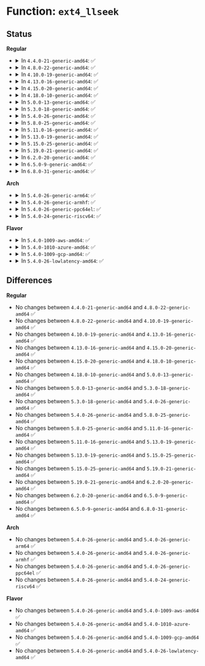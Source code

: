 # Function: <code>ext4_llseek</code>

## Status
<b>Regular</b>
<ul>
<li>
<details>
<summary>In <code>4.4.0-21-generic-amd64</code>: ✅</summary>

```c
loff_t ext4_llseek(struct file * file, loff_t offset, int whence)
```

```json
{
  "name": "ext4_llseek",
  "collision_type": "Unique Global",
  "inline_type": "No",
  "funcs": [
    {
      "addr": 18446744071581541984,
      "name": "ext4_llseek",
      "external": true,
      "loc": "fs/ext4/file.c:671",
      "file": "fs/ext4/file.c",
      "inline": "seen, unknown",
      "caller_inline": [],
      "caller_func": [
        "fs/ext4/dir.c:ext4_dir_llseek"
      ]
    }
  ],
  "symbols": [
    {
      "addr": 18446744071581541984,
      "name": "ext4_llseek",
      "section": ".text",
      "bind": "STB_GLOBAL",
      "size": 977
    }
  ]
}
```
</details>
</li>
<li>
<details>
<summary>In <code>4.8.0-22-generic-amd64</code>: ✅</summary>

```c
loff_t ext4_llseek(struct file * file, loff_t offset, int whence)
```

```json
{
  "name": "ext4_llseek",
  "collision_type": "Unique Global",
  "inline_type": "No",
  "funcs": [
    {
      "addr": 18446744071581727808,
      "name": "ext4_llseek",
      "external": true,
      "loc": "fs/ext4/file.c:669",
      "file": "fs/ext4/file.c",
      "inline": "seen, unknown",
      "caller_inline": [],
      "caller_func": [
        "fs/ext4/dir.c:ext4_dir_llseek"
      ]
    }
  ],
  "symbols": [
    {
      "addr": 18446744071581727808,
      "name": "ext4_llseek",
      "section": ".text",
      "bind": "STB_GLOBAL",
      "size": 872
    }
  ]
}
```
</details>
</li>
<li>
<details>
<summary>In <code>4.10.0-19-generic-amd64</code>: ✅</summary>

```c
loff_t ext4_llseek(struct file * file, loff_t offset, int whence)
```

```json
{
  "name": "ext4_llseek",
  "collision_type": "Unique Global",
  "inline_type": "No",
  "funcs": [
    {
      "addr": 18446744071581814352,
      "name": "ext4_llseek",
      "external": true,
      "loc": "fs/ext4/file.c:715",
      "file": "fs/ext4/file.c",
      "inline": "seen, unknown",
      "caller_inline": [],
      "caller_func": [
        "fs/ext4/dir.c:ext4_dir_llseek"
      ]
    }
  ],
  "symbols": [
    {
      "addr": 18446744071581814352,
      "name": "ext4_llseek",
      "section": ".text",
      "bind": "STB_GLOBAL",
      "size": 872
    }
  ]
}
```
</details>
</li>
<li>
<details>
<summary>In <code>4.13.0-16-generic-amd64</code>: ✅</summary>

```c
loff_t ext4_llseek(struct file * file, loff_t offset, int whence)
```

```json
{
  "name": "ext4_llseek",
  "collision_type": "Unique Global",
  "inline_type": "No",
  "funcs": [
    {
      "addr": 18446744071581931360,
      "name": "ext4_llseek",
      "external": true,
      "loc": "fs/ext4/file.c:682",
      "file": "fs/ext4/file.c",
      "inline": "seen, unknown",
      "caller_inline": [],
      "caller_func": [
        "fs/ext4/dir.c:ext4_dir_llseek"
      ]
    }
  ],
  "symbols": [
    {
      "addr": 18446744071581931360,
      "name": "ext4_llseek",
      "section": ".text",
      "bind": "STB_GLOBAL",
      "size": 862
    }
  ]
}
```
</details>
</li>
<li>
<details>
<summary>In <code>4.15.0-20-generic-amd64</code>: ✅</summary>

```c
loff_t ext4_llseek(struct file * file, loff_t offset, int whence)
```

```json
{
  "name": "ext4_llseek",
  "collision_type": "Unique Global",
  "inline_type": "No",
  "funcs": [
    {
      "addr": 18446744071582079264,
      "name": "ext4_llseek",
      "external": true,
      "loc": "fs/ext4/file.c:445",
      "file": "fs/ext4/file.c",
      "inline": "seen, unknown",
      "caller_inline": [],
      "caller_func": [
        "fs/ext4/dir.c:ext4_dir_llseek"
      ]
    }
  ],
  "symbols": [
    {
      "addr": 18446744071582079264,
      "name": "ext4_llseek",
      "section": ".text",
      "bind": "STB_GLOBAL",
      "size": 256
    }
  ]
}
```
</details>
</li>
<li>
<details>
<summary>In <code>4.18.0-10-generic-amd64</code>: ✅</summary>

```c
loff_t ext4_llseek(struct file * file, loff_t offset, int whence)
```

```json
{
  "name": "ext4_llseek",
  "collision_type": "Unique Global",
  "inline_type": "No",
  "funcs": [
    {
      "addr": 18446744071582267184,
      "name": "ext4_llseek",
      "external": true,
      "loc": "fs/ext4/file.c:466",
      "file": "fs/ext4/file.c",
      "inline": "seen, unknown",
      "caller_inline": [],
      "caller_func": [
        "fs/ext4/dir.c:ext4_dir_llseek"
      ]
    }
  ],
  "symbols": [
    {
      "addr": 18446744071582267184,
      "name": "ext4_llseek",
      "section": ".text",
      "bind": "STB_GLOBAL",
      "size": 244
    }
  ]
}
```
</details>
</li>
<li>
<details>
<summary>In <code>5.0.0-13-generic-amd64</code>: ✅</summary>

```c
loff_t ext4_llseek(struct file * file, loff_t offset, int whence)
```

```json
{
  "name": "ext4_llseek",
  "collision_type": "Unique Global",
  "inline_type": "No",
  "funcs": [
    {
      "addr": 18446744071582365808,
      "name": "ext4_llseek",
      "external": true,
      "loc": "fs/ext4/file.c:466",
      "file": "fs/ext4/file.c",
      "inline": "seen, unknown",
      "caller_inline": [],
      "caller_func": [
        "fs/ext4/dir.c:ext4_dir_llseek"
      ]
    }
  ],
  "symbols": [
    {
      "addr": 18446744071582365808,
      "name": "ext4_llseek",
      "section": ".text",
      "bind": "STB_GLOBAL",
      "size": 244
    }
  ]
}
```
</details>
</li>
<li>
<details>
<summary>In <code>5.3.0-18-generic-amd64</code>: ✅</summary>

```c
loff_t ext4_llseek(struct file * file, loff_t offset, int whence)
```

```json
{
  "name": "ext4_llseek",
  "collision_type": "Unique Global",
  "inline_type": "No",
  "funcs": [
    {
      "addr": 18446744071582533888,
      "name": "ext4_llseek",
      "external": true,
      "loc": "fs/ext4/file.c:479",
      "file": "fs/ext4/file.c",
      "inline": "seen, unknown",
      "caller_inline": [],
      "caller_func": [
        "fs/ext4/dir.c:ext4_dir_llseek"
      ]
    }
  ],
  "symbols": [
    {
      "addr": 18446744071582533888,
      "name": "ext4_llseek",
      "section": ".text",
      "bind": "STB_GLOBAL",
      "size": 249
    }
  ]
}
```
</details>
</li>
<li>
<details>
<summary>In <code>5.4.0-26-generic-amd64</code>: ✅</summary>

```c
loff_t ext4_llseek(struct file * file, loff_t offset, int whence)
```

```json
{
  "name": "ext4_llseek",
  "collision_type": "Unique Global",
  "inline_type": "No",
  "funcs": [
    {
      "addr": 18446744071582634880,
      "name": "ext4_llseek",
      "external": true,
      "loc": "fs/ext4/file.c:483",
      "file": "fs/ext4/file.c",
      "inline": "seen, unknown",
      "caller_inline": [],
      "caller_func": [
        "fs/ext4/dir.c:ext4_dir_llseek"
      ]
    }
  ],
  "symbols": [
    {
      "addr": 18446744071582634880,
      "name": "ext4_llseek",
      "section": ".text",
      "bind": "STB_GLOBAL",
      "size": 249
    }
  ]
}
```
</details>
</li>
<li>
<details>
<summary>In <code>5.8.0-25-generic-amd64</code>: ✅</summary>

```c
loff_t ext4_llseek(struct file * file, loff_t offset, int whence)
```

```json
{
  "name": "ext4_llseek",
  "collision_type": "Unique Global",
  "inline_type": "No",
  "funcs": [
    {
      "addr": 18446744071582946736,
      "name": "ext4_llseek",
      "external": true,
      "loc": "fs/ext4/file.c:855",
      "file": "fs/ext4/file.c",
      "inline": "seen, unknown",
      "caller_inline": [],
      "caller_func": [
        "fs/ext4/dir.c:ext4_dir_llseek"
      ]
    }
  ],
  "symbols": [
    {
      "addr": 18446744071582946736,
      "name": "ext4_llseek",
      "section": ".text",
      "bind": "STB_GLOBAL",
      "size": 249
    }
  ]
}
```
</details>
</li>
<li>
<details>
<summary>In <code>5.11.0-16-generic-amd64</code>: ✅</summary>

```c
loff_t ext4_llseek(struct file * file, loff_t offset, int whence)
```

```json
{
  "name": "ext4_llseek",
  "collision_type": "Unique Global",
  "inline_type": "No",
  "funcs": [
    {
      "addr": 18446744071583019616,
      "name": "ext4_llseek",
      "external": true,
      "loc": "fs/ext4/file.c:863",
      "file": "fs/ext4/file.c",
      "inline": "seen, unknown",
      "caller_inline": [],
      "caller_func": [
        "fs/ext4/dir.c:ext4_dir_llseek"
      ]
    }
  ],
  "symbols": [
    {
      "addr": 18446744071583019616,
      "name": "ext4_llseek",
      "section": ".text",
      "bind": "STB_GLOBAL",
      "size": 249
    }
  ]
}
```
</details>
</li>
<li>
<details>
<summary>In <code>5.13.0-19-generic-amd64</code>: ✅</summary>

```c
loff_t ext4_llseek(struct file * file, loff_t offset, int whence)
```

```json
{
  "name": "ext4_llseek",
  "collision_type": "Unique Global",
  "inline_type": "No",
  "funcs": [
    {
      "addr": 18446744071583045424,
      "name": "ext4_llseek",
      "external": true,
      "loc": "fs/ext4/file.c:879",
      "file": "fs/ext4/file.c",
      "inline": "seen, unknown",
      "caller_inline": [],
      "caller_func": [
        "fs/ext4/dir.c:ext4_dir_llseek"
      ]
    }
  ],
  "symbols": [
    {
      "addr": 18446744071583045424,
      "name": "ext4_llseek",
      "section": ".text",
      "bind": "STB_GLOBAL",
      "size": 249
    }
  ]
}
```
</details>
</li>
<li>
<details>
<summary>In <code>5.15.0-25-generic-amd64</code>: ✅</summary>

```c
loff_t ext4_llseek(struct file * file, loff_t offset, int whence)
```

```json
{
  "name": "ext4_llseek",
  "collision_type": "Unique Global",
  "inline_type": "No",
  "funcs": [
    {
      "addr": 18446744071583382720,
      "name": "ext4_llseek",
      "external": true,
      "loc": "fs/ext4/file.c:881",
      "file": "fs/ext4/file.c",
      "inline": "seen, unknown",
      "caller_inline": [],
      "caller_func": [
        "fs/ext4/dir.c:ext4_dir_llseek"
      ]
    }
  ],
  "symbols": [
    {
      "addr": 18446744071583382720,
      "name": "ext4_llseek",
      "section": ".text",
      "bind": "STB_GLOBAL",
      "size": 249
    }
  ]
}
```
</details>
</li>
<li>
<details>
<summary>In <code>5.19.0-21-generic-amd64</code>: ✅</summary>

```c
loff_t ext4_llseek(struct file * file, loff_t offset, int whence)
```

```json
{
  "name": "ext4_llseek",
  "collision_type": "Unique Global",
  "inline_type": "No",
  "funcs": [
    {
      "addr": 18446744071583894720,
      "name": "ext4_llseek",
      "external": true,
      "loc": "fs/ext4/file.c:880",
      "file": "fs/ext4/file.c",
      "inline": "seen, unknown",
      "caller_inline": [],
      "caller_func": [
        "fs/ext4/dir.c:ext4_dir_llseek"
      ]
    }
  ],
  "symbols": [
    {
      "addr": 18446744071583894720,
      "name": "ext4_llseek",
      "section": ".text",
      "bind": "STB_GLOBAL",
      "size": 278
    }
  ]
}
```
</details>
</li>
<li>
<details>
<summary>In <code>6.2.0-20-generic-amd64</code>: ✅</summary>

```c
loff_t ext4_llseek(struct file * file, loff_t offset, int whence)
```

```json
{
  "name": "ext4_llseek",
  "collision_type": "Unique Global",
  "inline_type": "No",
  "funcs": [
    {
      "addr": 18446744071584519904,
      "name": "ext4_llseek",
      "external": true,
      "loc": "fs/ext4/file.c:901",
      "file": "fs/ext4/file.c",
      "inline": "seen, unknown",
      "caller_inline": [],
      "caller_func": [
        "fs/ext4/dir.c:ext4_dir_llseek"
      ]
    }
  ],
  "symbols": [
    {
      "addr": 18446744071584519904,
      "name": "ext4_llseek",
      "section": ".text",
      "bind": "STB_GLOBAL",
      "size": 278
    }
  ]
}
```
</details>
</li>
<li>
<details>
<summary>In <code>6.5.0-9-generic-amd64</code>: ✅</summary>

```c
loff_t ext4_llseek(struct file * file, loff_t offset, int whence)
```

```json
{
  "name": "ext4_llseek",
  "collision_type": "Unique Global",
  "inline_type": "No",
  "funcs": [
    {
      "addr": 18446744071584748624,
      "name": "ext4_llseek",
      "external": true,
      "loc": "fs/ext4/file.c:924",
      "file": "fs/ext4/file.c",
      "inline": "seen, unknown",
      "caller_inline": [],
      "caller_func": [
        "fs/ext4/dir.c:ext4_dir_llseek"
      ]
    }
  ],
  "symbols": [
    {
      "addr": 18446744071584748624,
      "name": "ext4_llseek",
      "section": ".text",
      "bind": "STB_GLOBAL",
      "size": 289
    }
  ]
}
```
</details>
</li>
<li>
<details>
<summary>In <code>6.8.0-31-generic-amd64</code>: ✅</summary>

```c
loff_t ext4_llseek(struct file * file, loff_t offset, int whence)
```

```json
{
  "name": "ext4_llseek",
  "collision_type": "Unique Global",
  "inline_type": "No",
  "funcs": [
    {
      "addr": 18446744071584981520,
      "name": "ext4_llseek",
      "external": true,
      "loc": "fs/ext4/file.c:898",
      "file": "fs/ext4/file.c",
      "inline": "seen, unknown",
      "caller_inline": [],
      "caller_func": [
        "fs/ext4/dir.c:ext4_dir_llseek"
      ]
    }
  ],
  "symbols": [
    {
      "addr": 18446744071584981520,
      "name": "ext4_llseek",
      "section": ".text",
      "bind": "STB_GLOBAL",
      "size": 289
    }
  ]
}
```
</details>
</li>
</ul>
<b>Arch</b>
<ul>
<li>
<details>
<summary>In <code>5.4.0-26-generic-arm64</code>: ✅</summary>

```c
loff_t ext4_llseek(struct file * file, loff_t offset, int whence)
```

```json
{
  "name": "ext4_llseek",
  "collision_type": "Unique Global",
  "inline_type": "No",
  "funcs": [
    {
      "addr": 18446603336494286912,
      "name": "ext4_llseek",
      "external": true,
      "loc": "fs/ext4/file.c:483",
      "file": "fs/ext4/file.c",
      "inline": "seen, unknown",
      "caller_inline": [],
      "caller_func": [
        "fs/ext4/dir.c:ext4_dir_llseek"
      ]
    }
  ],
  "symbols": [
    {
      "addr": 18446603336494286912,
      "name": "ext4_llseek",
      "section": ".text",
      "bind": "STB_GLOBAL",
      "size": 292
    }
  ]
}
```
</details>
</li>
<li>
<details>
<summary>In <code>5.4.0-26-generic-armhf</code>: ✅</summary>

```c
loff_t ext4_llseek(struct file * file, loff_t offset, int whence)
```

```json
{
  "name": "ext4_llseek",
  "collision_type": "Unique Global",
  "inline_type": "No",
  "funcs": [
    {
      "addr": 3227721296,
      "name": "ext4_llseek",
      "external": true,
      "loc": "fs/ext4/file.c:483",
      "file": "fs/ext4/file.c",
      "inline": "seen, unknown",
      "caller_inline": [],
      "caller_func": [
        "fs/ext4/dir.c:ext4_dir_llseek"
      ]
    }
  ],
  "symbols": [
    {
      "addr": 3227721296,
      "name": "ext4_llseek",
      "section": ".text",
      "bind": "STB_GLOBAL",
      "size": 392
    }
  ]
}
```
</details>
</li>
<li>
<details>
<summary>In <code>5.4.0-26-generic-ppc64el</code>: ✅</summary>

```c
loff_t ext4_llseek(struct file * file, loff_t offset, int whence)
```

```json
{
  "name": "ext4_llseek",
  "collision_type": "Unique Global",
  "inline_type": "No",
  "funcs": [
    {
      "addr": 13835058055287999520,
      "name": "ext4_llseek",
      "external": true,
      "loc": "fs/ext4/file.c:483",
      "file": "fs/ext4/file.c",
      "inline": "seen, unknown",
      "caller_inline": [],
      "caller_func": [
        "fs/ext4/dir.c:ext4_dir_llseek"
      ]
    }
  ],
  "symbols": [
    {
      "addr": 13835058055287999520,
      "name": "ext4_llseek",
      "section": ".text",
      "bind": "STB_GLOBAL",
      "size": 412
    }
  ]
}
```
</details>
</li>
<li>
<details>
<summary>In <code>5.4.0-24-generic-riscv64</code>: ✅</summary>

```c
loff_t ext4_llseek(struct file * file, loff_t offset, int whence)
```

```json
{
  "name": "ext4_llseek",
  "collision_type": "Unique Global",
  "inline_type": "No",
  "funcs": [
    {
      "addr": 18446743936273730652,
      "name": "ext4_llseek",
      "external": true,
      "loc": "fs/ext4/file.c:483",
      "file": "fs/ext4/file.c",
      "inline": "seen, unknown",
      "caller_inline": [],
      "caller_func": [
        "fs/ext4/dir.c:ext4_dir_llseek"
      ]
    }
  ],
  "symbols": [
    {
      "addr": 18446743936273730652,
      "name": "ext4_llseek",
      "section": ".text",
      "bind": "STB_GLOBAL",
      "size": 250
    }
  ]
}
```
</details>
</li>
</ul>
<b>Flavor</b>
<ul>
<li>
<details>
<summary>In <code>5.4.0-1009-aws-amd64</code>: ✅</summary>

```c
loff_t ext4_llseek(struct file * file, loff_t offset, int whence)
```

```json
{
  "name": "ext4_llseek",
  "collision_type": "Unique Global",
  "inline_type": "No",
  "funcs": [
    {
      "addr": 18446744071582603616,
      "name": "ext4_llseek",
      "external": true,
      "loc": "fs/ext4/file.c:483",
      "file": "fs/ext4/file.c",
      "inline": "seen, unknown",
      "caller_inline": [],
      "caller_func": [
        "fs/ext4/dir.c:ext4_dir_llseek"
      ]
    }
  ],
  "symbols": [
    {
      "addr": 18446744071582603616,
      "name": "ext4_llseek",
      "section": ".text",
      "bind": "STB_GLOBAL",
      "size": 249
    }
  ]
}
```
</details>
</li>
<li>
<details>
<summary>In <code>5.4.0-1010-azure-amd64</code>: ✅</summary>

```c
loff_t ext4_llseek(struct file * file, loff_t offset, int whence)
```

```json
{
  "name": "ext4_llseek",
  "collision_type": "Unique Global",
  "inline_type": "No",
  "funcs": [
    {
      "addr": 18446744071582540784,
      "name": "ext4_llseek",
      "external": true,
      "loc": "fs/ext4/file.c:483",
      "file": "fs/ext4/file.c",
      "inline": "seen, unknown",
      "caller_inline": [],
      "caller_func": [
        "fs/ext4/dir.c:ext4_dir_llseek"
      ]
    }
  ],
  "symbols": [
    {
      "addr": 18446744071582540784,
      "name": "ext4_llseek",
      "section": ".text",
      "bind": "STB_GLOBAL",
      "size": 249
    }
  ]
}
```
</details>
</li>
<li>
<details>
<summary>In <code>5.4.0-1009-gcp-amd64</code>: ✅</summary>

```c
loff_t ext4_llseek(struct file * file, loff_t offset, int whence)
```

```json
{
  "name": "ext4_llseek",
  "collision_type": "Unique Global",
  "inline_type": "No",
  "funcs": [
    {
      "addr": 18446744071582593728,
      "name": "ext4_llseek",
      "external": true,
      "loc": "fs/ext4/file.c:483",
      "file": "fs/ext4/file.c",
      "inline": "seen, unknown",
      "caller_inline": [],
      "caller_func": [
        "fs/ext4/dir.c:ext4_dir_llseek"
      ]
    }
  ],
  "symbols": [
    {
      "addr": 18446744071582593728,
      "name": "ext4_llseek",
      "section": ".text",
      "bind": "STB_GLOBAL",
      "size": 249
    }
  ]
}
```
</details>
</li>
<li>
<details>
<summary>In <code>5.4.0-26-lowlatency-amd64</code>: ✅</summary>

```c
loff_t ext4_llseek(struct file * file, loff_t offset, int whence)
```

```json
{
  "name": "ext4_llseek",
  "collision_type": "Unique Global",
  "inline_type": "No",
  "funcs": [
    {
      "addr": 18446744071582675792,
      "name": "ext4_llseek",
      "external": true,
      "loc": "fs/ext4/file.c:483",
      "file": "fs/ext4/file.c",
      "inline": "seen, unknown",
      "caller_inline": [],
      "caller_func": [
        "fs/ext4/dir.c:ext4_dir_llseek"
      ]
    }
  ],
  "symbols": [
    {
      "addr": 18446744071582675792,
      "name": "ext4_llseek",
      "section": ".text",
      "bind": "STB_GLOBAL",
      "size": 249
    }
  ]
}
```
</details>
</li>
</ul>

## Differences
<b>Regular</b>
<ul>
<li>
No changes between <code>4.4.0-21-generic-amd64</code> and <code>4.8.0-22-generic-amd64</code> ✅
</li>
<li>
No changes between <code>4.8.0-22-generic-amd64</code> and <code>4.10.0-19-generic-amd64</code> ✅
</li>
<li>
No changes between <code>4.10.0-19-generic-amd64</code> and <code>4.13.0-16-generic-amd64</code> ✅
</li>
<li>
No changes between <code>4.13.0-16-generic-amd64</code> and <code>4.15.0-20-generic-amd64</code> ✅
</li>
<li>
No changes between <code>4.15.0-20-generic-amd64</code> and <code>4.18.0-10-generic-amd64</code> ✅
</li>
<li>
No changes between <code>4.18.0-10-generic-amd64</code> and <code>5.0.0-13-generic-amd64</code> ✅
</li>
<li>
No changes between <code>5.0.0-13-generic-amd64</code> and <code>5.3.0-18-generic-amd64</code> ✅
</li>
<li>
No changes between <code>5.3.0-18-generic-amd64</code> and <code>5.4.0-26-generic-amd64</code> ✅
</li>
<li>
No changes between <code>5.4.0-26-generic-amd64</code> and <code>5.8.0-25-generic-amd64</code> ✅
</li>
<li>
No changes between <code>5.8.0-25-generic-amd64</code> and <code>5.11.0-16-generic-amd64</code> ✅
</li>
<li>
No changes between <code>5.11.0-16-generic-amd64</code> and <code>5.13.0-19-generic-amd64</code> ✅
</li>
<li>
No changes between <code>5.13.0-19-generic-amd64</code> and <code>5.15.0-25-generic-amd64</code> ✅
</li>
<li>
No changes between <code>5.15.0-25-generic-amd64</code> and <code>5.19.0-21-generic-amd64</code> ✅
</li>
<li>
No changes between <code>5.19.0-21-generic-amd64</code> and <code>6.2.0-20-generic-amd64</code> ✅
</li>
<li>
No changes between <code>6.2.0-20-generic-amd64</code> and <code>6.5.0-9-generic-amd64</code> ✅
</li>
<li>
No changes between <code>6.5.0-9-generic-amd64</code> and <code>6.8.0-31-generic-amd64</code> ✅
</li>
</ul>
<b>Arch</b>
<ul>
<li>
No changes between <code>5.4.0-26-generic-amd64</code> and <code>5.4.0-26-generic-arm64</code> ✅
</li>
<li>
No changes between <code>5.4.0-26-generic-amd64</code> and <code>5.4.0-26-generic-armhf</code> ✅
</li>
<li>
No changes between <code>5.4.0-26-generic-amd64</code> and <code>5.4.0-26-generic-ppc64el</code> ✅
</li>
<li>
No changes between <code>5.4.0-26-generic-amd64</code> and <code>5.4.0-24-generic-riscv64</code> ✅
</li>
</ul>
<b>Flavor</b>
<ul>
<li>
No changes between <code>5.4.0-26-generic-amd64</code> and <code>5.4.0-1009-aws-amd64</code> ✅
</li>
<li>
No changes between <code>5.4.0-26-generic-amd64</code> and <code>5.4.0-1010-azure-amd64</code> ✅
</li>
<li>
No changes between <code>5.4.0-26-generic-amd64</code> and <code>5.4.0-1009-gcp-amd64</code> ✅
</li>
<li>
No changes between <code>5.4.0-26-generic-amd64</code> and <code>5.4.0-26-lowlatency-amd64</code> ✅
</li>
</ul>
